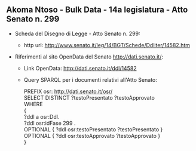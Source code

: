 ## Akoma Ntoso - Bulk Data - 14a legislatura - Atto Senato n. 299 ##

* Scheda del Disegno di Legge - Atto Senato n. 299:
	* http url: http://www.senato.it/leg/14/BGT/Schede/Ddliter/14582.htm

* Riferimenti al sito OpenData del Senato http://dati.senato.it/:
	* Link OpenData: http://dati.senato.it/ddl/14582
	* Query SPARQL per i documenti relativi all'Atto Senato:

        PREFIX osr: <http://dati.senato.it/osr/>  
		SELECT DISTINCT ?testoPresentato ?testoApprovato  
		WHERE  
		{  
		    ?ddl a osr:Ddl.  
		    ?ddl osr:idFase 299 .  
		    OPTIONAL { ?ddl osr:testoPresentato ?testoPresentato }  
		    OPTIONAL { ?ddl osr:testoApprovato ?testoApprovato }  
		}
		